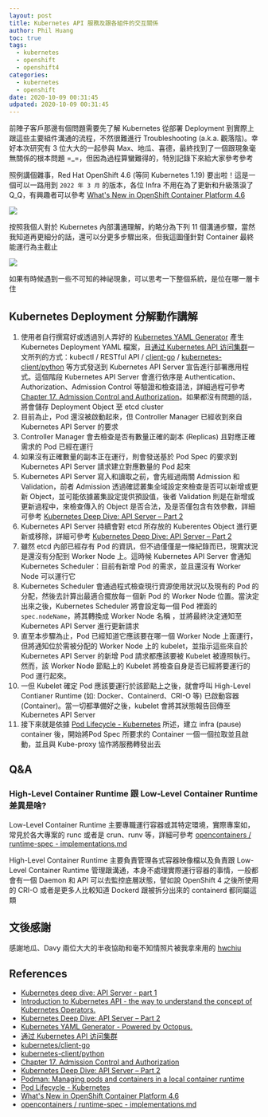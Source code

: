 ```yaml
---
layout: post
title: Kubernetes API 服務及跟各組件的交互關係
author: Phil Huang
toc: true
tags:
  - kubernetes
  - openshift
  - openshift4
categories:
  - kubernetes
  - openshift
date: 2020-10-09 00:31:45
udpated: 2020-10-09 00:31:45
---
```


前陣子客戶那邊有個問題需要先了解 Kubernetes 從部署 Deployment 到實際上跟這些主要組件溝通的流程，不然很難進行 Troubleshooting (a.k.a. 觀落陰)。幸好本次研究有 3 位大大的一起參與 Max、地瓜、喜德，最終找到了一個跟現象毫無關係的根本問題 =_=，但因為過程算蠻難得的，特別記錄下來給大家參考參考

照例講個雜事，Red Hat OpenShift 4.6 (等同 Kubernetes 1.19) 要出啦！這是一個可以一路用到 `2022 年 3 月` 的版本，各位 Infra 不用在為了更新和升級落淚了 Q_Q，有興趣者可以參考 [What's New in OpenShift Container Platform 4.6][12]

![](/images/ocp4-6-eus.png)

<!--more-->

按照我個人對於 Kubernetes 內部溝通理解，約略分為下列 11 個溝通步驟，當然我知道再更細分的話，還可以分更多步驟出來，但我這圖僅針對 Container 最終能運行為主截止

![](/images/kube-api.png)

如果有時候遇到一些不可知的神祕現象，可以思考一下整個系統，是位在哪一層卡住

## Kubernetes Deployment 分解動作講解

1. 使用者自行撰寫好或透過別人弄好的 [Kubernetes YAML Generator][4] 產生 Kubernetes Deployment YAML 檔案，且[通过 Kubernetes API 访问集群][5]一文所列的方式：kubectl / RESTful API / [client-go][6] / [kubernetes-client/python][7] 等方式發送到 Kubernetes API Server 宣告進行部署應用程式。這個階段 Kubernetes API Server 會進行依序是 Authentication、Authorization、Admission Control 等驗證和檢查語法，詳細過程可參考 [Chapter 17. Admission Control and Authorization][8]。如果都沒有問題的話，將會儲存 Deployment Object 至 etcd cluster
2. 目前為止，Pod 還沒被啟動起來，但 Controller Manager 已經收到來自 Kubernetes API Server 的要求
3. Controller Manager 會去檢查是否有數量正確的副本 (Replicas) 且對應正確需求的 Pod 已經在運行
4. 如果沒有正確數量的副本正在運行，則會發送基於 Pod Spec 的要求到 Kubernetes API Server 請求建立對應數量的 Pod 起來
5. Kubernetes API Server 寫入和讀取之前，會先經過兩關 Admission 和 Validation，前者 Admission 透過確認叢集全域設定來檢查是否可以新增或更新 Object，並可能依據叢集設定提供預設值，後者 Validation 則是在新增或更新過程中，來檢查傳入的 Object 是否合法，及是否僅包含有效參數，詳細可參考 [Kubernetes Deep Dive: API Server – Part 2][9]
6. Kubernetes API Server 持續會對 etcd 所存放的 Kuberentes Object 進行更新或移除，詳細可參考 [Kubernetes Deep Dive: API Server – Part 2][9]
7. 雖然 etcd 內部已經存有 Pod 的資訊，但不過僅僅是一條紀錄而已，現實狀況是還沒有分配到 Worker Node 上。這時候 Kubernetes API Server 會通知 Kubernetes Scheduler：目前有新增 Pod 的需求，並且還沒有 Worker Node 可以運行它
8. Kubernetes Scheduler 會通過程式檢查現行資源使用狀況以及現有的 Pod 的分配，然後去計算出最適合擺放每ㄧ個新 Pod 的 Worker Node 位置。當決定出來之後，Kubernetes Scheduler 將會設定每一個 Pod 裡面的 `spec.nodeName`，將其轉換成 Worker Node 名稱 ，並將最終決定通知至 Kubernetes API Server 進行更新請求
9. 直至本步驟為止，Pod 已經知道它應該要在哪一個 Worker Node 上面運行，但將通知位於需被分配的 Worker Node 上的 kubelet，並指示這些來自於 Kubernetes API Server 的新增 Pod 請求都應該要被 Kubelet 被遵照執行。然而，該 Worker Node 節點上的 Kubelet 將檢查自身是否已經將要運行的 Pod 運行起來。
10. 一但 Kubelet 確定 Pod 應該要運行於該節點上之後，就會呼叫 High-Level Contianer Runtime (如: Docker、Containerd、CRI-O 等) 已啟動容器 (Container)。當一切都準備好之後，kubelet 會將其狀態報告回傳至 Kubernetes API Server
11. 接下來就是依據 [Pod Lifecycle - Kubernetes][11] 所述，建立 infra (pause) container 後，開始將Pod Spec 所要求的 Container 一個一個拉取並且啟動，並且與 Kube-proxy 協作將服務轉發出去

## Q&A

### High-Level Container Runtime 跟 Low-Level Container Runtime 差異是啥?

Low-Level Container Runtime 主要專職運行容器或其特定環境，實際專案如，常見於各大專案的 runc 或者是 crun、runv 等，詳細可參考 [opencontainers / runtime-spec - implementations.md][13]

High-Level Container Runtime 主要負責管理各式容器映像檔以及負責跟 Low-Level Container Runtime 管理跟溝通，本身不處理實際運行容器的事情，一般都會有一個 Daemon 和 API 可以去監控底層狀態，譬如說 OpenShift 4 之後所使用的 CRI-O 或者是更多人比較知道 Dockerd 跟被拆分出來的 containerd 都同屬這類

## 文後感謝

感謝地瓜、Davy 兩位大大的半夜協助和毫不知情照片被我拿來用的 [hwchiu](https://www.hwchiu.com/)

## References
- [Kubernetes deep dive: API Server - part 1][1]
- [Introduction to Kubernetes API - the way to understand the concept of Kubernetes Operators.][2]
- [Kubernetes Deep Dive: API Server – Part 2][3]
- [Kubernetes YAML Generator - Powered by Octopus.][4]
- [通过 Kubernetes API 访问集群][5]
- [kubernetes/client-go][6]
- [kubernetes-client/python][7]
- [Chapter 17. Admission Control and Authorization][8]
- [Kubernetes Deep Dive: API Server – Part 2][9]
- [Podman: Managing pods and containers in a local container runtime][10]
- [Pod Lifecycle - Kubernetes][11]
- [What's New in OpenShift Container Platform 4.6][12]
- [opencontainers / runtime-spec - implementations.md][13]

[1]: https://www.openshift.com/blog/kubernetes-deep-dive-api-server-part-1
[2]: https://medium.com/@michalswi/introduction-to-kubernetes-api-the-way-to-understand-the-concept-of-kubernetes-operators-ed667385caf4
[3]: https://www.openshift.com/blog/kubernetes-deep-dive-api-server-part-2
[4]: https://k8syaml.com/
[5]: https://k8smeetup.github.io/docs/tasks/administer-cluster/access-cluster-api/#%E7%9B%B4%E6%8E%A5%E8%AE%BF%E9%97%AE-rest-api
[6]: https://github.com/kubernetes/client-go
[7]: https://github.com/kubernetes-client/python
[8]: https://www.oreilly.com/library/view/kubernetes-best-practices/9781492056461/ch17.html
[9]: https://www.openshift.com/blog/kubernetes-deep-dive-api-server-part-2
[10]: https://developers.redhat.com/blog/2019/01/15/podman-managing-containers-pods
[11]: https://kubernetes.io/docs/concepts/workloads/pods/pod-lifecycle/
[12]: https://speakerdeck.com/redhatopenshift/whats-new-in-openshift-container-platform-4-dot-6
[13]: https://github.com/opencontainers/runtime-spec/blob/master/implementations.md